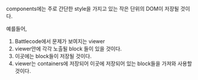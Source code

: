 components에는 주로 간단한 style을 가지고 있는 작은 단위의 DOM이 저장될 것이다.


예를들어,
1. Battlecode에서 문제가 보여지는 viewer
2. viewer안에 각각 노출될 block 들이 있을 것이다.
3. 이곳에는 block들이 저장될 것이다.
4. viewer는 containers에 저장되어 이곳에 저장되어 있는 block들을 가져와 사용할 것이다.